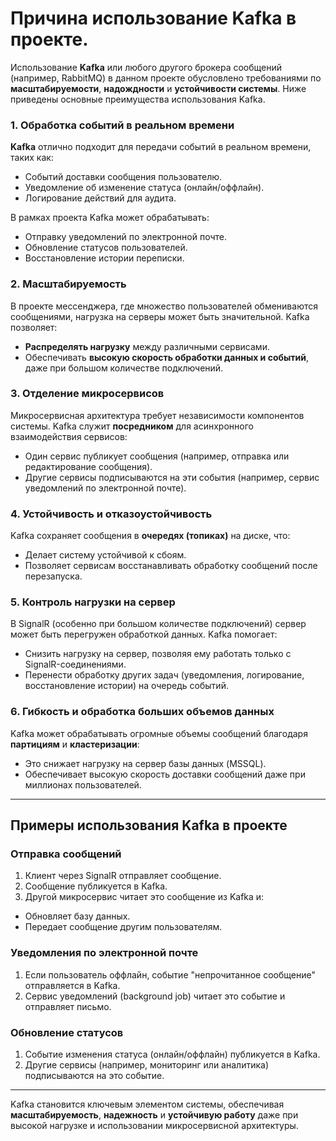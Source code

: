 # Причина использование Kafka в проекте.

Использование **Kafka** или любого другого брокера сообщений (например, RabbitMQ) в данном проекте обусловлено требованиями по **масштабируемости**, **надождности** и **устойчивости системы**. Ниже приведены основные преимущества использования Kafka.

### 1. Обработка событий в реальном времени
**Kafka** отлично подходит для передачи событий в реальном времени, таких как:
- Событий доставки сообщения пользователю.
- Уведомление об изменение статуса (онлайн/оффлайн).
- Логирование действий для аудита.

В рамках проекта Kafka может обрабатывать:
- Отправку уведомлений по электронной почте.
- Обновление статусов пользователей.
- Восстановление истории переписки.

### 2. Масштабируемость
В проекте мессенджера, где множество пользователей обмениваются сообщениями, нагрузка на серверы может быть значительной. Kafka позволяет:
- **Распределять нагрузку** между различными сервисами.
- Обеспечивать **высокую скорость обработки данных и событий**, даже при большом количестве подключений.

### 3. Отделение микросервисов
Микросервисная архитектура требует независимости компонентов системы. Kafka служит **посредником** для асинхронного взаимодействия сервисов:
- Один сервис публикует сообщения (например, отправка или редактирование сообщения).
- Другие сервисы подписываются на эти события (например, сервис уведомлений по электронной почте).

### 4. Устойчивость и отказоустойчивость
Kafka сохраняет сообщения в **очередях (топиках)** на диске, что:
- Делает систему устойчивой к сбоям.
- Позволяет сервисам восстанавливать обработку сообщений после перезапуска.

### 5. Контроль нагрузки на сервер
В SignalR (особенно при большом количестве подключений) сервер может быть перегружен обработкой данных. Kafka помогает:
- Снизить нагрузку на сервер, позволяя ему работать только с SignalR-соединениями.
- Перенести обработку других задач (уведомления, логирование, восстановление истории) на очередь событий.

### 6. Гибкость и обработка больших объемов данных
Kafka может обрабатывать огромные объемы сообщений благодаря **партициям** и **кластеризации**:
- Это снижает нагрузку на сервер базы данных (MSSQL).
- Обеспечивает высокую скорость доставки сообщений даже при миллионах пользователей.

---

## Примеры использования Kafka в проекте

### Отправка сообщений
1. Клиент через SignalR отправляет сообщение.
2. Сообщение публикуется в Kafka.
3. Другой микросервис читает это сообщение из Kafka и:
  - Обновляет базу данных.
  - Передает сообщение другим пользователям.

### Уведомления по электронной почте
1. Если пользователь оффлайн, событие "непрочитанное сообщение" отправляется в Kafka.
2. Сервис уведомлений (background job) читает это событие и отправляет письмо.

### Обновление статусов
1. Событие изменения статуса (онлайн/оффлайн) публикуется в Kafka.
2. Другие сервисы (например, мониторинг или аналитика) подписываются на это событие.

---

Kafka становится ключевым элементом системы, обеспечивая **масштабируемость**, **надежность** и **устойчивую работу** даже при высокой нагрузке и использовании микросервисной архитектуры.